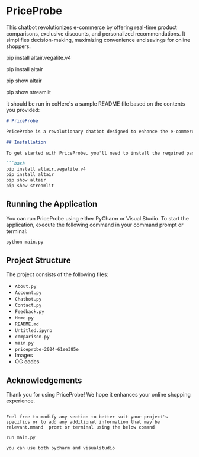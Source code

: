 # PriceProbe
This chatbot revolutionizes e-commerce by offering real-time product comparisons, exclusive discounts, and personalized recommendations. It simplifies decision-making, maximizing convenience and savings for online shoppers.

pip install altair.vegalite.v4

pip install altair

pip show altair

pip show streamlit

it should be run in coHere's a sample README file based on the contents you provided:

```markdown
# PriceProbe

PriceProbe is a revolutionary chatbot designed to enhance the e-commerce experience by providing real-time product comparisons, exclusive discounts, and personalized recommendations. It simplifies decision-making for online shoppers, maximizing both convenience and savings.

## Installation

To get started with PriceProbe, you'll need to install the required packages. You can do this by running the following commands in your command prompt or terminal:

```bash
pip install altair.vegalite.v4
pip install altair
pip show altair
pip show streamlit
```

## Running the Application

You can run PriceProbe using either PyCharm or Visual Studio. To start the application, execute the following command in your command prompt or terminal:

```bash
python main.py
```

## Project Structure

The project consists of the following files:

- `About.py`
- `Account.py`
- `Chatbot.py`
- `Contact.py`
- `Feedback.py`
- `Home.py`
- `README.md`
- `Untitled.ipynb`
- `comparison.py`
- `main.py`
- `priceprobe-2024-61ee385e`
- Images
- OG codes



## Acknowledgements

Thank you for using PriceProbe! We hope it enhances your online shopping experience.
```

Feel free to modify any section to better suit your project's specifics or to add any additional information that may be relevant.mmand  promt or terminal using the below comand

run main.py

you can use both pycharm and visualstudio
